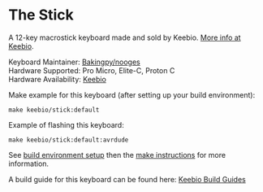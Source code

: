 The Stick
=========

A 12-key macrostick keyboard made and sold by Keebio. [More info at Keebio](https://keeb.io).

Keyboard Maintainer: [Bakingpy/nooges](https://github.com/nooges)  
Hardware Supported: Pro Micro, Elite-C, Proton C  
Hardware Availability: [Keebio](https://keeb.io)  

Make example for this keyboard (after setting up your build environment):

    make keebio/stick:default

Example of flashing this keyboard:

    make keebio/stick:default:avrdude

See [build environment setup](https://docs.qmk.fm/#/getting_started_build_tools) then the [make instructions](https://docs.qmk.fm/#/getting_started_make_guide) for more information.

A build guide for this keyboard can be found here: [Keebio Build Guides](https://docs.keeb.io)
